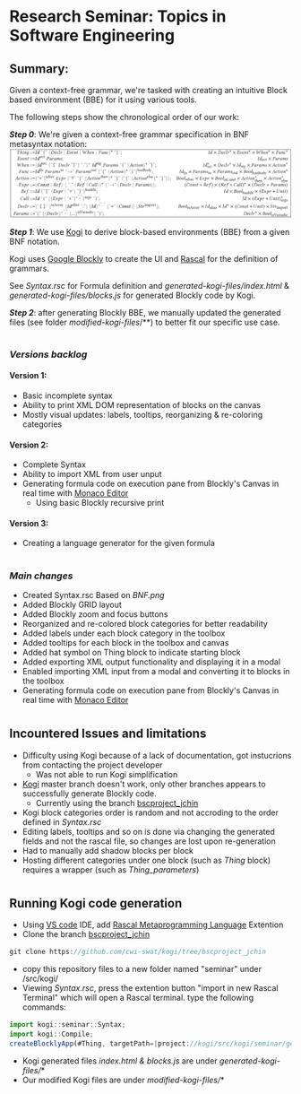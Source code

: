 # Research Seminar: **Topics in Software Engineering**
## Summary:
Given a context-free grammar, we're tasked with creating an intuitive Block based environment (BBE) for it using various tools. 

The following steps show the chronological order of our work:

___Step 0___: We're given a context-free grammar specification in BNF metasyntax notation:
![alt text](BNF.jpg)

___Step 1___: We use [Kogi](https://zenodo.org/record/4033220) to derive block-based environments (BBE) from a given BNF notation.

Kogi uses [Google Blockly](https://developers.google.com/blockly) to create the UI and [Rascal](https://www.rascal-mpl.org/) for the definition of grammars.

See *Syntax.rsc* for Formula definition and *generated-kogi-files/index.html* & *generated-kogi-files/blocks.js* for generated Blockly code by Kogi.


___Step 2___: after generating Blockly BBE, we manually updated the generated files (see folder *modified-kogi-files*/**) to better fit our specific use case.
#
### *Versions backlog*
#### Version 1:
- Basic incomplete syntax
- Ability to print XML DOM representation of blocks on the canvas
- Mostly visual updates: labels, tooltips, reorganizing & re-coloring categories
#### Version 2:
- Complete Syntax
- Ability to import XML from user unput
- Generating formula code on execution pane from Blockly's Canvas in real time with [Monaco Editor](https://microsoft.github.io/monaco-editor/)
    -  Using basic Blockly recursive print
#### Version 3:
- Creating a language generator for the given formula
# 

### *Main changes*
- Created Syntax.rsc Based on *BNF.png*
- Added Blockly GRID layout
- Added Blockly zoom and focus buttons
- Reorganized and re-colored block categories for better readability
- Added labels under each block category in the toolbox 
- Added tooltips for each block in the toolbox and canvas
- Added hat symbol on Thing block to indicate starting block
- Added exporting XML output functionality and displaying it in a modal
- Enabled importing XML input from a modal and converting it to blocks in the toolbox
- Generating formula code on execution pane from Blockly's Canvas in real time with [Monaco Editor](https://microsoft.github.io/monaco-editor/)
#
## Incountered Issues and limitations
- Difficulty using Kogi because of a lack of documentation, got instucrions from contacting the project developer
    - Was not able to run Kogi simplification
- [Kogi](https://github.com/cwi-swat/kogi) master branch doesn't work, only other branches appears to successfully generate Blockly code. 
    - Currently using the branch [bscproject_jchin](https://github.com/cwi-swat/kogi/tree/bscproject_jchin)
- Kogi block categories order is random and not accroding to the order defined in *Syntax.rsc*
- Editing labels, tooltips and so on is done via changing the generated fields and not the rascal file, so changes are lost upon re-generation
- Had to manually add shadow blocks per block
- Hosting different categories under one block (such as *Thing* block) requires a wrapper (such as *Thing_parameters*)

#
## Running Kogi code generation
- Using [VS code](https://code.visualstudio.com/) IDE, add [Rascal Metaprogramming Language](https://marketplace.visualstudio.com/items?itemName=UseTheSource.rascalmpl) Extention
- Clone the  branch [bscproject_jchin](https://github.com/cwi-swat/kogi/tree/bscproject_jchin)
```js
git clone https://github.com/cwi-swat/kogi/tree/bscproject_jchin
```

- copy this repository files to a new folder named "seminar" under /src/kogi/
- Viewing *Syntax.rsc*, press the extention button "import in new Rascal Terminal" which will open a Rascal terminal. type the following commands:
```js
import kogi::seminar::Syntax;
import kogi::Compile;
createBlocklyApp(#Thing, targetPath=|project://kogi/src/kogi/seminar/generated-kogi-files|);
```
- Kogi generated files *index.html & blocks.js* are under *generated-kogi-files/**
- Our modified Kogi files are under *modified-kogi-files/**
#